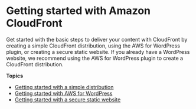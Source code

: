 # Getting started with Amazon CloudFront<a name="GettingStarted"></a>

Get started with the basic steps to deliver your content with CloudFront by creating a simple CloudFront distribution, using the AWS for WordPress plugin, or creating a secure static website\. If you already have a WordPress website, we recommend using the AWS for WordPress plugin to create a CloudFront distribution\.

**Topics**
+ [Getting started with a simple distribution](GettingStarted.SimpleDistribution.md)
+ [Getting started with AWS for WordPress](WordPressPlugIn.md)
+ [Getting started with a secure static website](getting-started-secure-static-website-cloudformation-template.md)